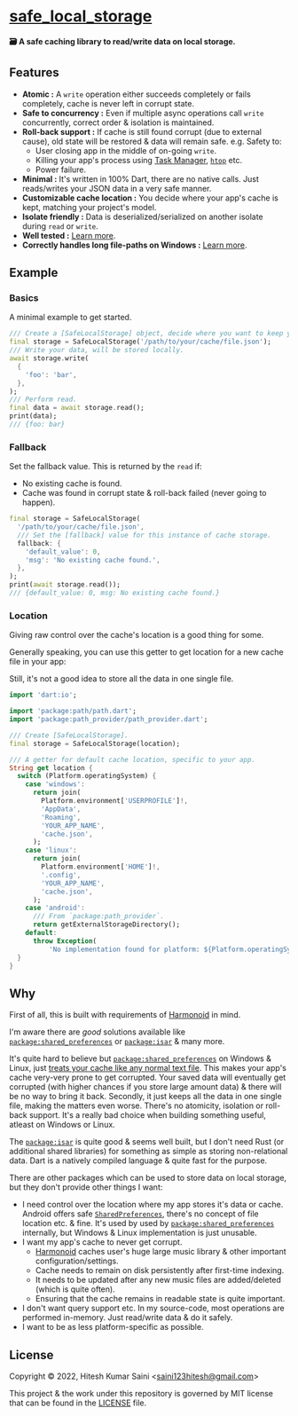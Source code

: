# [safe_local_storage](https://github.com/alexmercerind/safe_local_storage)

**🗃️ A safe caching library to read/write data on local storage.**

## Features

- **Atomic :** A `write` operation either succeeds completely or fails completely, cache is never left in corrupt state.
- **Safe to concurrency :** Even if multiple async operations call `write` concurrently, correct order & isolation is maintained. 
- **Roll-back support :** If cache is still found corrupt (due to external cause), old state will be restored & data will remain safe. e.g. Safety to:
  - User closing app in the middle of on-going `write`.
  - Killing your app's process using [Task Manager](https://en.wikipedia.org/wiki/Task_Manager_(Windows)), [`htop`](https://htop.dev/) etc.
  - Power failure.
- **Minimal :** It's written in 100% Dart, there are no native calls. Just reads/writes your JSON data in a very safe manner.
- **Customizable cache location :** You decide where your app's cache is kept, matching your project's model.
- **Isolate friendly :** Data is deserialized/serialized on another isolate during `read` or `write`.
- **Well tested :** [Learn more](https://github.com/harmonoid/safe_local_storage/blob/master/test/safe_session_storage_test.dart).
- **Correctly handles long file-paths on Windows :** [Learn more](https://github.com/dart-lang/sdk/issues/27825).

## Example

### Basics

A minimal example to get started.

```dart
/// Create a [SafeLocalStorage] object, decide where you want to keep your cache.
final storage = SafeLocalStorage('/path/to/your/cache/file.json');
/// Write your data, will be stored locally.
await storage.write(
  {
    'foo': 'bar',
  },
);
/// Perform read.
final data = await storage.read();
print(data);
/// {foo: bar}
```

### Fallback

Set the fallback value. This is returned by the `read` if:
- No existing cache is found.
- Cache was found in corrupt state & roll-back failed (never going to happen).

```dart
final storage = SafeLocalStorage(
  '/path/to/your/cache/file.json',
  /// Set the [fallback] value for this instance of cache storage.
  fallback: {
    'default_value': 0,
    'msg': 'No existing cache found.',
  },
);
print(await storage.read());
/// {default_value: 0, msg: No existing cache found.}
```

### Location

Giving raw control over the cache's location is a good thing for some. 

Generally speaking, you can use this getter to get location for a new cache file in your app:

Still, it's not a good idea to store all the data in one single file.

```dart
import 'dart:io';

import 'package:path/path.dart';
import 'package:path_provider/path_provider.dart';

/// Create [SafeLocalStorage].
final storage = SafeLocalStorage(location);

/// A getter for default cache location, specific to your app.
String get location {
  switch (Platform.operatingSystem) {
    case 'windows':
      return join(
        Platform.environment['USERPROFILE']!,
        'AppData',
        'Roaming',
        'YOUR_APP_NAME',
        'cache.json',
      );
    case 'linux':
      return join(
        Platform.environment['HOME']!,
        '.config',
        'YOUR_APP_NAME',
        'cache.json',
      );
    case 'android':
      /// From `package:path_provider`.
      return getExternalStorageDirectory();
    default:
      throw Exception(
          'No implementation found for platform: ${Platform.operatingSystem}');
  }
}
```

## Why

First of all, this is built with requirements of [Harmonoid](https://github.com/harmonoid/harmonoid) in mind.

I'm aware there are _good_ solutions available like [`package:shared_preferences`](https://pub.dev/packages/shared_preferences) or [`package:isar`](https://pub.dev/packages/isar) & many more.

It's quite hard to believe but [`package:shared_preferences`](https://pub.dev/packages/shared_preferences) on Windows & Linux, just [treats your cache like any normal text file](https://github.com/flutter/plugins/blob/main/packages/shared_preferences/shared_preferences_windows/lib/shared_preferences_windows.dart). This makes your app's cache very-very prone to get corrupted. Your saved data will eventually get corrupted (with higher chances if you store large amount data) & there will be no way to bring it back. Secondly, it just keeps all the data in one single file, making the matters even worse. There's no atomicity, isolation or roll-back support. It's a really bad choice when building something useful, atleast on Windows or Linux.

The [`package:isar`](https://pub.dev/packages/isar) is quite good & seems well built, but I don't need Rust (or additional shared libraries) for something as simple as storing non-relational data. Dart is a natively compiled language & quite fast for the purpose.

There are other packages which can be used to store data on local storage, but they don't provide other things I want:

- I need control over the location where my app stores it's data or cache.
  Android offers safe [`SharedPreferences`](https://developer.android.com/reference/android/content/SharedPreferences), there's no concept of file location etc. & fine. It's used by used by [`package:shared_preferences`](https://pub.dev/packages/shared_preferences) internally, but Windows & Linux implementation is just unusable.
- I want my app's cache to never get corrupt.
  - [Harmonoid](https://github.com/harmonoid/harmonoid) caches user's huge large music library & other important configuration/settings.
  - Cache needs to remain on disk persistently after first-time indexing.
  - It needs to be updated after any new music files are added/deleted (which is quite often).
  - Ensuring that the cache remains in readable state is quite important. 
- I don't want query support etc. In my source-code, most operations are performed in-memory. Just read/write data & do it safely.
- I want to be as less platform-specific as possible.

## License

Copyright © 2022, Hitesh Kumar Saini <<saini123hitesh@gmail.com>>

This project & the work under this repository is governed by MIT license that can be found in the [LICENSE](https://github.com/harmonoid/safe_local_storage/blob/master/LICENSE) file.
